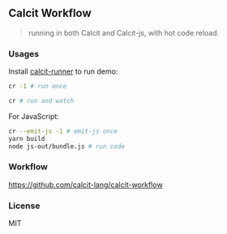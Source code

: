 
Calcit Workflow
----

> running in both Calcit and Calcit-js, with hot code reload.

### Usages

Install [calcit-runner](https://github.com/calcit-lang/calcit_runner.rs) to run demo:

```bash
cr -1 # run once

cr # run and watch
```

For JavaScript:

```bash
cr --emit-js -1 # emit-js once
yarn build
node js-out/bundle.js # run code
```

### Workflow

https://github.com/calcit-lang/calcit-workflow

### License

MIT
